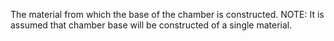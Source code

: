 ﻿The material from which the base of the chamber is constructed.
NOTE: It is assumed that chamber base will be constructed of a single material.
